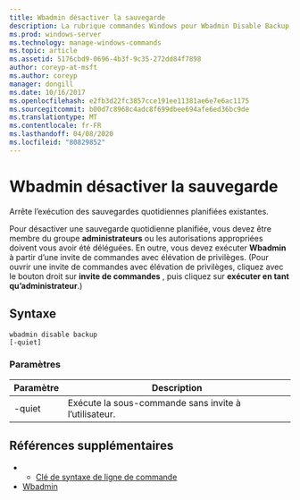 ```yaml
---
title: Wbadmin désactiver la sauvegarde
description: La rubrique commandes Windows pour Wbadmin Disable Backup, qui arrête l’exécution des sauvegardes quotidiennes planifiées existantes.
ms.prod: windows-server
ms.technology: manage-windows-commands
ms.topic: article
ms.assetid: 5176cbd9-0696-4b3f-9c35-272dd84f7898
author: coreyp-at-msft
ms.author: coreyp
manager: dongill
ms.date: 10/16/2017
ms.openlocfilehash: e2fb3d22fc3857cce191ee11381ae6e7e6ac1175
ms.sourcegitcommit: b00d7c8968c4adc8f699dbee694afe6ed36bc9de
ms.translationtype: MT
ms.contentlocale: fr-FR
ms.lasthandoff: 04/08/2020
ms.locfileid: "80829852"
---
```

# <a name="wbadmin-disable-backup"></a>Wbadmin désactiver la sauvegarde



Arrête l’exécution des sauvegardes quotidiennes planifiées existantes.

Pour désactiver une sauvegarde quotidienne planifiée, vous devez être membre du groupe **administrateurs** ou les autorisations appropriées doivent vous avoir été déléguées. En outre, vous devez exécuter **Wbadmin** à partir d’une invite de commandes avec élévation de privilèges. (Pour ouvrir une invite de commandes avec élévation de privilèges, cliquez avec le bouton droit sur **invite de commandes** , puis cliquez sur **exécuter en tant qu’administrateur**.)

## <a name="syntax"></a>Syntaxe

```
wbadmin disable backup
[-quiet]
```

### <a name="parameters"></a>Paramètres

|Paramètre|Description|
|---------|-----------|
|-quiet|Exécute la sous-commande sans invite à l’utilisateur.|

## <a name="additional-references"></a>Références supplémentaires

-   - [Clé de syntaxe de ligne de commande](command-line-syntax-key.md)
-   [Wbadmin](wbadmin.md)